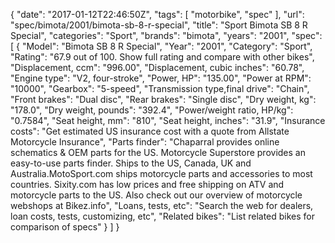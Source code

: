{
    "date": "2017-01-12T22:46:50Z",
    "tags": [
        "motorbike",
        "spec"
    ],
    "url": "spec\/bimota\/2001\/bimota-sb-8-r-special",
    "title": "Sport Bimota SB 8 R Special",
    "categories": "Sport",
    "brands": "bimota",
    "years": "2001",
    "spec": [
        {
            "Model": "Bimota SB 8 R Special",
            "Year": "2001",
            "Category": "Sport",
            "Rating": "67.9 out of 100. Show full rating and compare with other bikes",
            "Displacement, ccm": "996.00",
            "Displacement, cubic inches": "60.78",
            "Engine type": "V2, four-stroke",
            "Power, HP": "135.00",
            "Power at RPM": "10000",
            "Gearbox": "5-speed",
            "Transmission type,final drive": "Chain",
            "Front brakes": "Dual disc",
            "Rear brakes": "Single disc",
            "Dry weight, kg": "178.0",
            "Dry weight, pounds": "392.4",
            "Power\/weight ratio, HP\/kg": "0.7584",
            "Seat height, mm": "810",
            "Seat height, inches": "31.9",
            "Insurance costs": "Get estimated US insurance cost with a quote from Allstate Motorcycle Insurance",
            "Parts finder": "Chaparral provides online schematics & OEM parts for the US.   Motorcycle Superstore provides an easy-to-use parts finder. Ships to the US, Canada, UK and Australia.MotoSport.com ships motorcycle parts and accessories to most countries.    Sixity.com has low prices and free shipping on ATV and motorcycle parts to the US. Also check out our overview of motorcycle webshops at Bikez.info",
            "Loans, tests, etc": "Search the web for dealers, loan costs, tests, customizing, etc",
            "Related bikes": "List related bikes for comparison of specs"
        }
    ]
}